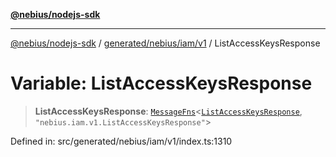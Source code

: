 [**@nebius/nodejs-sdk**](../../../../../README.md)

---

[@nebius/nodejs-sdk](../../../../../README.md) / [generated/nebius/iam/v1](../README.md) / ListAccessKeysResponse

# Variable: ListAccessKeysResponse

> **ListAccessKeysResponse**: [`MessageFns`](../../../../../runtime/protos/core/interfaces/MessageFns.md)\<[`ListAccessKeysResponse`](../interfaces/ListAccessKeysResponse.md), `"nebius.iam.v1.ListAccessKeysResponse"`\>

Defined in: src/generated/nebius/iam/v1/index.ts:1310
